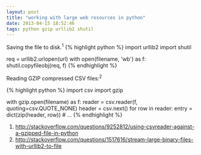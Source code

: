 ```yaml
---
layout: post
title: "working with large web resources in python"
date: 2013-04-15 18:52:46
tags: python gzip urllib2 shutil
---
```


<p>
Saving the file to disk.<sup>1</sup>
{% highlight python %}
import urllib2
import shutil

req = urllib2.urlopen(url)
with open(filename, 'wb') as f:
  shutil.copyfileobj(req, f)
{% endhighlight %}
</p>

<p>
Reading GZIP compressed CSV files:<sup>2</sup>

{% highlight python %}
import csv
import gzip

with gzip.open(filename) as f:
  reader = csv.reader(f, quoting=csv.QUOTE_NONE)
  header = csv.next()
  for row in reader:
    entry = dict(zip(header, row))
    # ...
{% endhighlight %}
</p>

<p>
<ol>
<li>
<a href="http://stackoverflow.com/questions/9252812/using-csvreader-against-a-gzipped-file-in-python">http://stackoverflow.com/questions/9252812/using-csvreader-against-a-gzipped-file-in-python</a>
</li>
<li>
<a href="http://stackoverflow.com/questions/1517616/stream-large-binary-files-with-urllib2-to-file">http://stackoverflow.com/questions/1517616/stream-large-binary-files-with-urllib2-to-file</a>
</li>
</ol>
</p>
